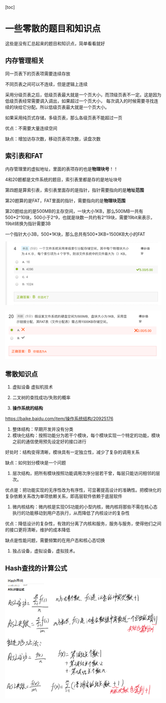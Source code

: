 [toc]

# 一些零散的题目和知识点

这些是没有汇总起来的题目和知识点，简单看看就好

## 内存管理相关

同一页表下的页表项需要连续存放

不同页表之间可以不连续，但是逻辑上连续

采用分级页表之后，低级页表最大就是一个页大小，而顶级页表不一定。这是因为低级页表经常需要调入调出，如果超过一个页大小， 每次调入的时候需要寻找连续的块给它分配。所以低级页表最大就是一个页大小。

如果采用纯页式存储，多级页表，那么各级页表不能超过一页

优点：不需要大量连续空间

缺点：增加访存次数，移动页表项次数，读盘次数

## 索引表和FAT

内存管理里的虚拟地址，里面的表项存的也是**物理块号**！！

 

4和20题都是文件系统的题目，索引表里都是存的是地址块号

第四题是算索引表，索引表里面存的是指针，指针需要指向的是**地址范围**

第20题算的是FAT，FAT里面的指针，需要指向的是**物理块范围**

 

第20题给出的是500MB的主存空间，一块大小1KB，那么500MB一共有500*2^10块，500小于2^9，也就是块数一共约有2^19块，需要19bit来表示，19bit转换为指针需要3B

一个指针大小3B，500\*1K块，那么总共有500*3KB=1500KB大小的FAT

![4  （ 5 分 》 一 个 文 袢 系 統 采 用 单 级 引 分 配 存 慵 空 间 。 真 中 每 个 0 理 大 小  为 4K8 ， 每 个 索 引 为 4 个 辛 节 。 划 该 文 僻 系 中 的 文 件 最 大 为 0 KB.  0 1024  正 0 ： 8 0 对 了  丷 5 · 0m5 ](MdAsset/一些零散的题目和知识点/clip_image001-1603980002561.png)

![20  ， 《 5 分 》 的 文 蹰 的 盘 间 为 幻 M 盘 诀 大 小 为 1 卜 趴 果 用 显  示 另 配 ， RFATR 俘 分 配 } 需 占 用 150 B 存 储 。  得 分  × 0 0 5 ． 開  确 案 ．  B 0 为 A ](MdAsset/一些零散的题目和知识点/clip_image001-1603980005572.png)

## 零散知识点

1. 虚拟设备 虚拟机技术
2. 二叉树的查找成功/失败的概率

1. **操作系统的结构**

https://baike.baidu.com/item/操作系统结构/20925176

1. 整体结构：早期开发并没有分类
2. 模块化结构：按照功能分为若干个模块，每个模块实现一个特定的功能，模块之前的通信使用预先设定好的接口进行

好处时：结构变得清晰，模块具有一定独立性，减少了复杂的调用关系

缺点：如何划分模块是一个问题

1. 层次结构，把所有模块按照功能调用次序分层若干曾，每层只能访问相邻的层次。

优点是：把功能实现的无序性改为有序性，可显著提高设计的准确性。把模块化的复杂依赖关系改为单项依赖关系，即高层软件依赖于底层软件

1. 微内核结构：微内核是实现OS功能的小型内核，微内核将那些不需在核心态执行的功能移动到用户态执行，从而降低了内核设计的复杂性

优点：降低设计的复杂性，有效的分离了内核和服务，服务与服务，使得他们之间的接口更将清晰，维护的成本降低

缺点是性能问题，需要频繁的在用户态和核心态切换

1. 独占设备，虚拟设备，虚拟技术。

## Hash查找的计算公式

![image-20201029220107497](MdAsset/一些零散的题目和知识点/image-20201029220107497.png)